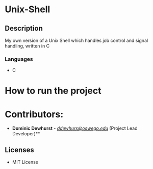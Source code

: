 # Unix-Shell

## Description

My own version of a Unix Shell which handles job control and signal handling, written in C

### Languages
* C

# How to run the project

# Contributors:
* **Dominic Dewhurst** - *ddewhurs@oswego.edu* (Project Lead Developer)**



## Licenses
* MIT License
